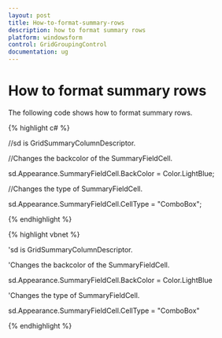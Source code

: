 ```yaml
---
layout: post
title: How-to-format-summary-rows
description: how to format summary rows
platform: windowsform
control: GridGroupingControl
documentation: ug
---
```


# How to format summary rows

The following code shows how to format summary rows.

{% highlight c# %}



//sd is GridSummaryColumnDescriptor. 

//Changes the backcolor of the SummaryFieldCell.

sd.Appearance.SummaryFieldCell.BackColor = Color.LightBlue;

//Changes the type of SummaryFieldCell.

sd.Appearance.SummaryFieldCell.CellType = "ComboBox";

{% endhighlight %}

{% highlight vbnet %}



'sd is GridSummaryColumnDescriptor. 

'Changes the backcolor of the SummaryFieldCell.

sd.Appearance.SummaryFieldCell.BackColor = Color.LightBlue

'Changes the type of SummaryFieldCell.

sd.Appearance.SummaryFieldCell.CellType = "ComboBox"

{% endhighlight %}